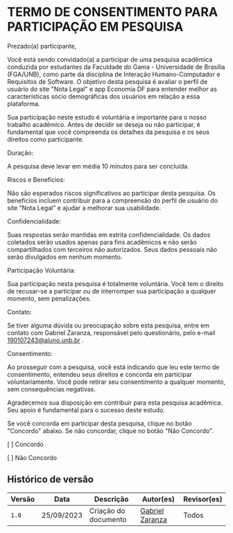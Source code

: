 # TERMO DE CONSENTIMENTO PARA PARTICIPAÇÃO EM PESQUISA

Prezado(a) participante,

Você está sendo convidado(a) a participar de uma pesquisa acadêmica conduzida por estudantes da Faculdade do Gama - Universidade de Brasília (FGA/UNB), como parte da disciplina de Interação Humano-Computador e Requisitos de Software. O objetivo desta pesquisa é avaliar o perfil de usuário do site "Nota Legal" e app Economia DF para entender melhor as características sócio demográficas dos usuários em relação a essa plataforma.

Sua participação neste estudo é voluntária e importante para o nosso trabalho acadêmico. Antes de decidir se deseja ou não participar, é fundamental que você compreenda os detalhes da pesquisa e os seus direitos como participante.

Duração:

A pesquisa deve levar em média 10 minutos para ser concluída.

Riscos e Benefícios:

Não são esperados riscos significativos ao participar desta pesquisa. Os benefícios incluem contribuir para a compreensão do perfil de usuário do site "Nota Legal" e ajudar a melhorar sua usabilidade.

Confidencialidade:

Suas respostas serão mantidas em estrita confidencialidade. Os dados coletados serão usados apenas para fins acadêmicos e não serão compartilhados com terceiros não autorizados. Seus dados pessoais não serão divulgados em nenhum momento.

Participação Voluntária:

Sua participação nesta pesquisa é totalmente voluntária. Você tem o direito de recusar-se a participar ou de interromper sua participação a qualquer momento, sem penalizações.

Contato:

Se tiver alguma dúvida ou preocupação sobre esta pesquisa, entre em contato com Gabriel Zaranza, responsável pelo questionário, pelo e-mail 190107243@aluno.unb.br .

Consentimento:

Ao prosseguir com a pesquisa, você está indicando que leu este termo de consentimento, entendeu seus direitos e concorda em participar voluntariamente. Você pode retirar seu consentimento a qualquer momento, sem consequências negativas.

Agradecemos sua disposição em contribuir para esta pesquisa acadêmica. Seu apoio é fundamental para o sucesso deste estudo.

Se você concorda em participar desta pesquisa, clique no botão "Concordo" abaixo. Se não concordar, clique no botão "Não Concordo".  

[ ] Concordo

[ ] Não Concordo

## Histórico de versão

| Versão | Data       | Descrição                           | Autor(es)                                                                                           | Revisor(es)                                      |
| ------ | ---------- | ----------------------------------- | --------------------------------------------------------------------------------------------------- | ------------------------------------------------ |
| `1.0`  | 25/09/2023 | Criação do documento                 | [Gabriel Zaranza](https://github.com/GZaranza)  | Todos   |


